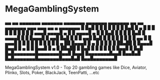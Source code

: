 # MegaGamblingSystem

 ▄▄   ▄▄ ▄▄▄▄▄▄▄ ▄▄▄▄▄▄▄ ▄▄▄▄▄▄▄    ▄▄▄▄▄▄▄ ▄▄▄▄▄▄▄ ▄▄   ▄▄ ▄▄▄▄▄▄▄ ▄▄▄     ▄▄▄ ▄▄    ▄ ▄▄▄▄▄▄▄ 
█  █▄█  █       █       █       █  █       █       █  █▄█  █  ▄    █   █   █   █  █  █ █       █
█       █    ▄▄▄█   ▄▄▄▄█   ▄   █  █   ▄▄▄▄█   ▄   █       █ █▄█   █   █   █   █   █▄█ █   ▄▄▄▄█
█       █   █▄▄▄█  █  ▄▄█  █▄█  █  █  █  ▄▄█  █▄█  █       █       █   █   █   █       █  █  ▄▄ 
█       █    ▄▄▄█  █ █  █       █  █  █ █  █       █       █  ▄   ██   █▄▄▄█   █  ▄    █  █ █  █
█ ██▄██ █   █▄▄▄█  █▄▄█ █   ▄   █  █  █▄▄█ █   ▄   █ ██▄██ █ █▄█   █       █   █ █ █   █  █▄▄█ █
█▄█   █▄█▄▄▄▄▄▄▄█▄▄▄▄▄▄▄█▄▄█ █▄▄█  █▄▄▄▄▄▄▄█▄▄█ █▄▄█▄█   █▄█▄▄▄▄▄▄▄█▄▄▄▄▄▄▄█▄▄▄█▄█  █▄▄█▄▄▄▄▄▄▄█
              
                                                                                                                                                                   

MegaGamblingSystem v1.0 - Top 20 gambling games like Dice, Aviator, Plinko, Slots, Poker, BlackJack, TeenPatti, ...etc
